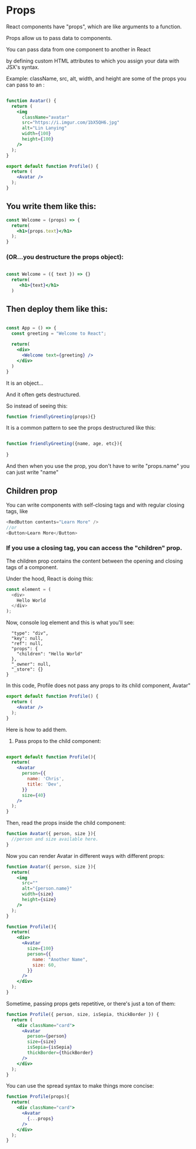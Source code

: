 # Props

React components have "props", which are like arguments to a function.

Props allow us to pass data to components.

You can pass data from one component to another in React

by defining custom HTML attributes to which you assign your data with JSX's syntax.

Example: className, src, alt, width, and height are some of the props you can pass to an <img>:

```jsx

function Avatar() {
  return (
    <img
      className="avatar"
      src="https://i.imgur.com/1bX5QH6.jpg"
      alt="Lin Lanying"
      width={100}
      height={100}
    />
  );
}

export default function Profile() {
  return (
    <Avatar />
  );
}

```

## You write them like this:

```jsx
const Welcome = (props) => {
  return(
    <h1>{props.text}</h1>
  );
}
```

### (OR...you destructure the props object):

```jsx

const Welcome = ({ text }) => {}
  return(
     <h1>{text}</h1>
  )

```

## Then deploy them like this:

```jsx

const App = () => {
  const greeting = "Welcome to React";
  
  return(
    <div>
      <Welcome text={greeting} />
    </div>
  )
}

```


It is an object...

And it often gets destructured.

So instead of seeing this:

```js
function friendlyGreeting(props){}
```

It is a common pattern to see the props destructured like this:

```js

function friendlyGreeting({name, age, etc}){
    
}

```

And then when you use the prop, you don't have to write "props.name" 
you can just write "name"

## Children prop

You can write components with self-closing tags and with regular closing tags, like
```javascript
<RedButton contents="Learn More" />
//or
<Button>Learn More</Button>
```
### If you use a closing tag, you can access the "children" prop.

The children prop contains the content between the opening and closing tags of a component.

Under the hood, React is doing this:
```javascript
const element = (
  <div>
    Hello World
  </div>
);
```
Now, console log element and this is what you'll see:

```{
  "type": "div",
  "key": null,
  "ref": null,
  "props": {
    "children": "Hello World"
  },
  "_owner": null,
  "_store": {}
}
```

In this code, Profile does not pass any props to its child component, Avatar"

```jsx
export default function Profile() {
  return (
    <Avatar />
  );
}

```
Here is how to add them.

1) Pass props to the child component:
```jsx

export default function Profile(){
  return(
    <Avatar 
      person={{
        name: 'Chris',
        title: 'Dev',
      }}
      size={40}
    />
  );
}
```

Then, read the props inside the child component:

```jsx
function Avatar({ person, size }){
  //person and size available here.
}

```

Now you can render Avatar in different ways with different props:

```jsx
function Avatar({ person, size }){
  return(
    <img 
      src="" 
      alt="{person.name}"
      width={size}
      height={size}
    />
  );
}

function Profile(){
  return(
    <div>
      <Avatar 
        size={100}
        person={{
          name: "Another Name",
          size: 60,
        }}
      />
    </div>
  );
}

```

Sometime, passing props gets repetitive, or there's just a ton of them:

```jsx
function Profile({ person, size, isSepia, thickBorder }) {
  return (
    <div className="card">
      <Avatar
        person={person}
        size={size}
        isSepia={isSepia}
        thickBorder={thickBorder}
      />
    </div>
  );
}
```

You can use the spread syntax to make things more concise:

```jsx
function Profile(props){
  return(
    <div className="card">
      <Avatar
        {...props}
      />
    </div>
  );
}
```